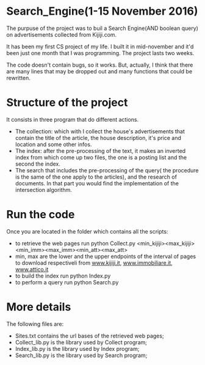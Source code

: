 # Search_Engine(1-15 November 2016)
The purpuse of the project was to buil a Search Engine(AND boolean query) on advertisements collected from Kijiji.com. 

It has been my first CS project of my life. I built it in mid-november and it'd been just one month that I was programming. The project lasts two weeks. 

The code doesn't contain bugs, so it works. But, actually, I think that there are many lines that may be dropped out and many functions that could be rewritten.

# Structure of the project
It consists in three program that do different actions. 
- The collection: which with I collect the house's advertisements that contain the title of the article, the house description, it's price and location and some other infos.
- The index: after the pre-processing of the text, it makes an inverted index from which come up two files, the one is a posting list and the second the index.
- The search that includes the pre-processing of the query( the procedure is the same of the one apply to the articles), and the research of documents. In that part you would find the implementation of the intersection algorithm.

# Run the code
Once you are located in the folder which contains all the scripts:
- to retrieve the web pages run 
python Collect.py <min_kijiji><max_kijiji><min_imm><max_imm><min_att><max_att>
- min, max are the lower and the upper endpoints of the interval of pages to download respectiveli from www.kijiji.it, www.immobiliare.it, www.attico.it
- to build the index run
python Index.py
- to perform a query run
python Search.py

# More details
The following files are:
- Sites.txt contains the url bases of the retrieved web pages;
- Collect_lib.py is the library used by Collect program;
- Index_lib.py is the library used by Index program;
- Search_lib.py is the library used by Search program;

